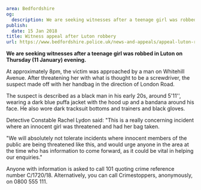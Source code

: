 ```yaml
area: Bedfordshire
og:
  description: We are seeking witnesses after a teenage girl was robbed in Luton on Thursday (11 January) evening.
publish:
  date: 15 Jan 2018
title: Witness appeal after Luton robbery
url: https://www.bedfordshire.police.uk/news-and-appeals/appeal-luton-robbery
```

**We are seeking witnesses after a teenage girl was robbed in Luton on Thursday (11 January) evening.**

At approximately 8pm, the victim was approached by a man on Whitehill Avenue. After threatening her with what is thought to be a screwdriver, the suspect made off with her handbag in the direction of London Road.

The suspect is described as a black man in his early 20s, around 5'11'', wearing a dark blue puffa jacket with the hood up and a bandana around his face. He also wore dark tracksuit bottoms and trainers and black gloves.

Detective Constable Rachel Lydon said: "This is a really concerning incident where an innocent girl was threatened and had her bag taken.

"We will absolutely not tolerate incidents where innocent members of the public are being threatened like this, and would urge anyone in the area at the time who has information to come forward, as it could be vital in helping our enquiries."

Anyone with information is asked to call 101 quoting crime reference number C/1720/18. Alternatively, you can call Crimestoppers, anonymously, on 0800 555 111.

